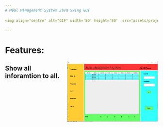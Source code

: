 ```yaml
---
# Meal Management System Java Swing GUI

<img align="centre" alt="GIF" width='80' height='80'  src="assets/project.gif" />

---
```

# Features:
<img align="right" alt="GIF" height="200px" width="300px" src="assets/show all details.png" />

## Show all inforamtion to all. 

